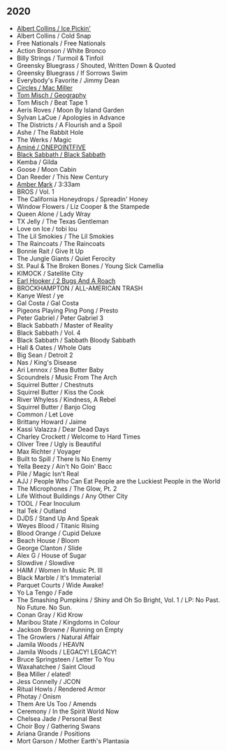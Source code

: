 ## 2020

* [Albert Collins / Ice Pickin'](https://en.wikipedia.org/wiki/Ice_Pickin%27)
* Albert Collins / Cold Snap
* Free Nationals / Free Nationals
* Action Bronson / White Bronco
* Billy Strings / Turmoil & Tinfoil
* Greensky Bluegrass / Shouted, Written Down & Quoted
* Greensky Bluegrass / If Sorrows Swim
* Everybody's Favorite / Jimmy Dean
* [Circles / Mac Miller](https://en.wikipedia.org/wiki/Circles_(Mac_Miller_album))
* [Tom Misch / Geography](https://en.wikipedia.org/wiki/Geography_(Tom_Misch_album))
* Tom Misch / Beat Tape 1
* Aeris Roves / Moon By Island Garden
* Sylvan LaCue / Apologies in Advance
* The Districts / A Flourish and a Spoil
* Ashe / The Rabbit Hole
* The Werks / Magic
* [Aminé / ONEPOINTFIVE](https://en.wikipedia.org/wiki/OnePointFive)
* [Black Sabbath / Black Sabbath](https://en.wikipedia.org/wiki/Black_Sabbath_(album))
* Kemba / Gilda
* Goose / Moon Cabin
* Dan Reeder / This New Century
* [Amber Mark](https://en.wikipedia.org/wiki/Amber_Mark) / 3:33am
* BROS / Vol. 1
* The California Honeydrops / Spreadin' Honey
* Window Flowers / Liz Cooper & the Stampede
* Queen Alone / Lady Wray
* TX Jelly / The Texas Gentleman
* Love on Ice / tobi lou
* The Lil Smokies / The Lil Smokies
* The Raincoats / The Raincoats
* Bonnie Rait / Give It Up
* The Jungle Giants / Quiet Ferocity
* St. Paul & The Broken Bones / Young Sick Camellia
* KIMOCK / Satellite City
* [Earl Hooker / 2 Bugs And A Roach](https://en.wikipedia.org/wiki/2_Bugs_and_a_Roach)
* BROCKHAMPTON / ALL-AMERICAN TRASH
* Kanye West / ye
* Gal Costa / Gal Costa
* Pigeons Playing Ping Pong / Presto
* Peter Gabriel / Peter Gabriel 3
* Black Sabbath / Master of Reality
* Black Sabbath / Vol. 4
* Black Sabbath / Sabbath Bloody Sabbath
* Hall & Oates / Whole Oats
* Big Sean / Detroit 2
* Nas / King's Disease
* Ari Lennox / Shea Butter Baby
* Scoundrels / Music From The Arch
* Squirrel Butter / Chestnuts
* Squirrel Butter / Kiss the Cook
* River Whyless / Kindness, A Rebel
* Squirrel Butter / Banjo Clog
* Common / Let Love
* Brittany Howard / Jaime
* Kassi Valazza / Dear Dead Days
* Charley Crockett / Welcome to Hard Times
* Oliver Tree / Ugly is Beautiful
* Max Richter / Voyager
* Built to Spill / There Is No Enemy
* Yella Beezy / Ain't No Goin' Bacc
* Pile / Magic Isn't Real
* AJJ / People Who Can Eat People are the Luckiest People in the World
* The Microphones / The Glow, Pt. 2
* Life Without Buildings / Any Other City
* TOOL / Fear Inoculum
* Ital Tek / Outland
* DJDS / Stand Up And Speak
* Weyes Blood / Titanic Rising
* Blood Orange / Cupid Deluxe
* Beach House / Bloom
* George Clanton / Slide
* Alex G / House of Sugar
* Slowdive / Slowdive
* HAIM / Women In Music Pt. III
* Black Marble / It's Immaterial
* Parquet Courts / Wide Awake!
* Yo La Tengo / Fade
* The Smashing Pumpkins / Shiny and Oh So Bright, Vol. 1 / LP: No Past. No Future. No Sun.
* Conan Gray / Kid Krow
* Maribou State / Kingdoms in Colour
* Jackson Browne / Running on Empty
* The Growlers / Natural Affair
* Jamila Woods / HEAVN
* Jamila Woods / LEGACY! LEGACY!
* Bruce Springsteen / Letter To You
* Waxahatchee / Saint Cloud
* Bea Miller / elated!
* Jess Connelly / JCON
* Ritual Howls / Rendered Armor
* Photay / Onism
* Them Are Us Too / Amends
* Ceremony / In the Spirit World Now
* Chelsea Jade / Personal Best
* Choir Boy / Gathering Swans
* Ariana Grande / Positions
* Mort Garson / Mother Earth's Plantasia
